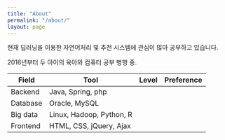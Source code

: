 ```yaml
---
title: "About"
permalink: "/about/"
layout: page
---
```



현재 딥러닝을 이용한 자연어처리 및 추천 시스템에 관심이 많아 공부하고 있습니다.

2016년부터 두 아이의 육아와 컴퓨터 공부 병행 중.


| Field         | Tool          | Level         | Preference         |
|------------------|------------------|-----------------|-----------------|
| Backend      | Java, Spring, php     |      |     |
| Database      | Oracle, MySQL      |    |      |
| Big data     | Linux, Hadoop, Python, R      |   |    |
| Frontend | HTML, CSS, jQuery, Ajax |  |  |


